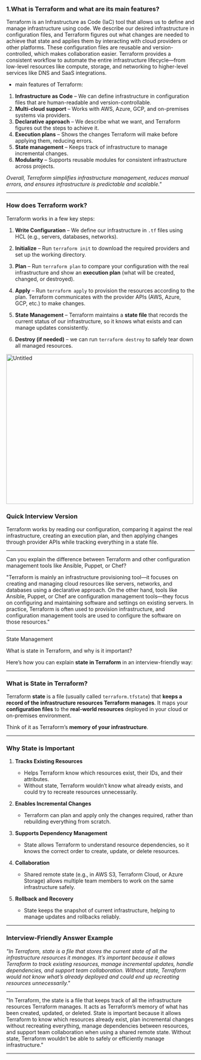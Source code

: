 ### 1.What is Terraform and what are its main features?

Terraform is an Infrastructure as Code (IaC) tool that allows us to define and manage infrastructure using code. We describe our desired infrastructure in configuration files, and Terraform figures out what changes are needed to achieve that state and applies them by interacting with cloud providers or other platforms.
These configuration files are reusable and version-controlled, which makes collaboration easier. Terraform provides a consistent workflow to automate the entire infrastructure lifecycle—from low-level resources like compute, storage, and networking to higher-level services like DNS and SaaS integrations.

* main features of Terraform:

1. **Infrastructure as Code** – We can define infrastructure in configuration files that are human-readable and version-controllable.
2. **Multi-cloud support** – Works with AWS, Azure, GCP, and on-premises systems via providers.
3. **Declarative approach** – We describe what we want, and Terraform figures out the steps to achieve it.
4. **Execution plans** – Shows the changes Terraform will make before applying them, reducing errors.
5. **State management** – Keeps track of infrastructure to manage incremental changes.
6. **Modularity** – Supports reusable modules for consistent infrastructure across projects.

*Overall, Terraform simplifies infrastructure management, reduces manual errors, and ensures infrastructure is predictable and scalable."*

_________________________________________________________________________________________________________________________________________

### **How does Terraform work?**

Terraform works in a few key steps:

1. **Write Configuration** – We define our infrastructure in `.tf` files using HCL (e.g., servers, databases, networks).

2. **Initialize** – Run `terraform init` to download the required providers and set up the working directory.

3. **Plan** – Run `terraform plan` to compare your configuration with the real infrastructure and show an **execution plan** (what will be created, changed, or destroyed).

4. **Apply** – Run `terraform apply` to provision the resources according to the plan. Terraform communicates with the provider APIs (AWS, Azure, GCP, etc.) to make changes.

5. **State Management** – Terraform maintains a **state file** that records the current status of our infrastructure, so it knows what exists and can manage updates consistently.

6. **Destroy (if needed)** – we can run `terraform destroy` to safely tear down all managed resources.

<img width="500" height="400" alt="Untitled" src="https://github.com/user-attachments/assets/87f407bf-ddb1-4e25-9f06-5155c4efadb1" />

### **Quick Interview Version**

Terraform works by reading our configuration, comparing it against the real infrastructure, creating an execution plan, and then applying changes through provider APIs while tracking everything in a state file.


_________________________________________________________________________________________________________________________________________
Can you explain the difference between Terraform and other configuration management tools like Ansible, Puppet, or Chef?

"Terraform is mainly an infrastructure provisioning tool—it focuses on creating and managing cloud resources like servers, networks, and databases using a declarative approach. On the other hand, tools like Ansible, Puppet, or Chef are configuration management tools—they focus on configuring and maintaining software and settings on existing servers. In practice, Terraform is often used to provision infrastructure, and configuration management tools are used to configure the software on those resources."

_________________________________________________________________________________________________________________________________________
State Management

What is state in Terraform, and why is it important?

Here’s how you can explain **state in Terraform** in an interview-friendly way:

---

### **What is State in Terraform?**

Terraform **state** is a file (usually called `terraform.tfstate`) that **keeps a record of the infrastructure resources Terraform manages**. It maps your **configuration files** to the **real-world resources** deployed in your cloud or on-premises environment.

Think of it as Terraform’s **memory of your infrastructure**.

---

### **Why State is Important**

1. **Tracks Existing Resources**

   * Helps Terraform know which resources exist, their IDs, and their attributes.
   * Without state, Terraform wouldn’t know what already exists, and could try to recreate resources unnecessarily.

2. **Enables Incremental Changes**

   * Terraform can plan and apply only the changes required, rather than rebuilding everything from scratch.

3. **Supports Dependency Management**

   * State allows Terraform to understand resource dependencies, so it knows the correct order to create, update, or delete resources.

4. **Collaboration**

   * Shared remote state (e.g., in AWS S3, Terraform Cloud, or Azure Storage) allows multiple team members to work on the same infrastructure safely.

5. **Rollback and Recovery**

   * State keeps the snapshot of current infrastructure, helping to manage updates and rollbacks reliably.

---

### **Interview-Friendly Answer Example**

*"In Terraform, state is a file that stores the current state of all the infrastructure resources it manages. It’s important because it allows Terraform to track existing resources, manage incremental updates, handle dependencies, and support team collaboration. Without state, Terraform would not know what’s already deployed and could end up recreating resources unnecessarily."*

---
"In Terraform, the state is a file that keeps track of all the infrastructure resources Terraform manages. It acts as Terraform’s memory of what has been created, updated, or deleted. State is important because it allows Terraform to know which resources already exist, plan incremental changes without recreating everything, manage dependencies between resources, and support team collaboration when using a shared remote state. Without state, Terraform wouldn’t be able to safely or efficiently manage infrastructure."

_________________________________________________________________________________________________________________________________________

